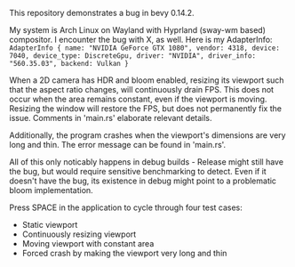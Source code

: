 This repository demonstrates a bug in bevy 0.14.2.

My system is Arch Linux on Wayland with Hyprland (sway-wm based) compositor. I encounter the bug with X, as well.
Here is my AdapterInfo: 
`AdapterInfo { name: "NVIDIA GeForce GTX 1080", vendor: 4318, device: 7040, device_type: DiscreteGpu, driver: "NVIDIA", driver_info: "560.35.03", backend: Vulkan }`

When a 2D camera has HDR and bloom enabled, resizing its viewport
such that the aspect ratio changes, will continuously drain FPS.
This does not occur when the area remains constant, even if the
viewport is moving.
Resizing the window will restore the FPS, but does not
permanently fix the issue.
Comments in 'main.rs' elaborate relevant details.

Additionally, the program crashes when the viewport's dimensions
are very long and thin. The error message can be found in
'main.rs'.

All of this only noticably happens in debug builds - Release
might still have the bug, but would require sensitive
benchmarking to detect. Even if it doesn't have the bug, its
existence in debug might point to a problematic bloom
implementation.


Press SPACE in the application to cycle through four test cases:
- Static viewport
- Continuously resizing viewport
- Moving viewport with constant area
- Forced crash by making the viewport very long and thin
